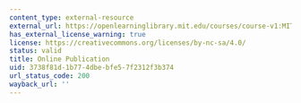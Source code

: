 ```yaml
---
content_type: external-resource
external_url: https://openlearninglibrary.mit.edu/courses/course-v1:MITx+0.503x+T2020/about
has_external_license_warning: true
license: https://creativecommons.org/licenses/by-nc-sa/4.0/
status: valid
title: Online Publication
uid: 3738f81d-1b77-4dbe-bfe5-7f2312f3b374
url_status_code: 200
wayback_url: ''
---
```

